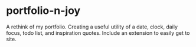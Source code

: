 # portfolio-n-joy
A rethink of my portfolio. Creating a useful utility of a date, clock, daily focus, todo list, and inspiration quotes. Include an extension to easily get to site.
